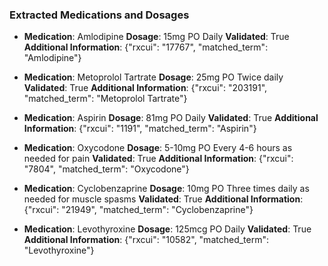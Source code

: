 ### Extracted Medications and Dosages

- **Medication**: Amlodipine
  **Dosage**: 15mg PO Daily
  **Validated**: True
  **Additional Information**: {"rxcui": "17767", "matched_term": "Amlodipine"}

- **Medication**: Metoprolol Tartrate
  **Dosage**: 25mg PO Twice daily
  **Validated**: True
  **Additional Information**: {"rxcui": "203191", "matched_term": "Metoprolol Tartrate"}

- **Medication**: Aspirin
  **Dosage**: 81mg PO Daily
  **Validated**: True
  **Additional Information**: {"rxcui": "1191", "matched_term": "Aspirin"}

- **Medication**: Oxycodone
  **Dosage**: 5-10mg PO Every 4-6 hours as needed for pain
  **Validated**: True
  **Additional Information**: {"rxcui": "7804", "matched_term": "Oxycodone"}

- **Medication**: Cyclobenzaprine
  **Dosage**: 10mg PO Three times daily as needed for muscle spasms
  **Validated**: True
  **Additional Information**: {"rxcui": "21949", "matched_term": "Cyclobenzaprine"}

- **Medication**: Levothyroxine
  **Dosage**: 125mcg PO Daily
  **Validated**: True
  **Additional Information**: {"rxcui": "10582", "matched_term": "Levothyroxine"}
